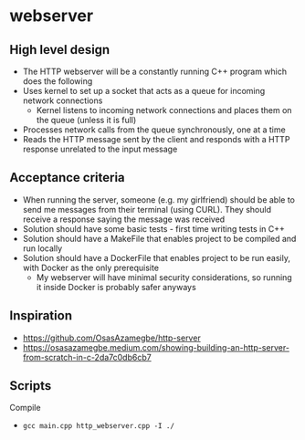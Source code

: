 # webserver
## High level design
- The HTTP webserver will be a constantly running C++ program which does the following
- Uses kernel to set up a socket that acts as a queue for incoming network connections
  - Kernel listens to incoming network connections and places them on the queue (unless it is full)
- Processes network calls from the queue synchronously, one at a time
- Reads the HTTP message sent by the client and responds with a HTTP response unrelated to the input message

## Acceptance criteria
- When running the server, someone (e.g. my girlfriend) should be able to send me messages from their terminal (using CURL). They should receive a response saying the message was received
- Solution should have some basic tests - first time writing tests in C++
- Solution should have a MakeFile that enables project to be compiled and run locally
- Solution should have a DockerFile that enables project to be run easily, with Docker as the only prerequisite
  - My webserver will have minimal security considerations, so running it inside Docker is probably safer anyways


## Inspiration
- https://github.com/OsasAzamegbe/http-server
- https://osasazamegbe.medium.com/showing-building-an-http-server-from-scratch-in-c-2da7c0db6cb7

## Scripts
Compile
- `gcc main.cpp http_webserver.cpp -I ./`
